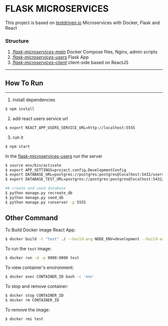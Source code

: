 # FLASK MICROSERVICES

This project is based on [testdriven.io](http://testdriven.io/) Microservices with Docker, Flask and React  

### Structure
1. _[flask-microservices-main](https://github.com/repodevs/flask-microservices-main)_ Docker Compose files, Nginx, admin scripts
2. _[flask-microservices-users](https://github.com/repodevs/flask-microservices-users)_ Flask App
3. _[flask-microservices-client](https://github.com/repodevs/flask-microservices-client)_ client-side based on ReactJS
---

## How To Run
----
1. install dependencies
```bash
$ npm install 
```
2. add react users service url
```bash
$ export REACT_APP_USERS_SERVICE_URL=http://localhost:5555
```
3. run it
```bash
$ npm start
```

In the [flask-microservices-users](https://github.com/repodevs/flask-microservices-users) run the server

```bash
$ source env/bin/activate
$ export APP_SETTINGS=project.config.DevelopmentConfig
$ export DATABASE_URL=postgres://postgres:postgres@localhost:5432/users_dev
$ export DATABASE_TEST_URL=postgres://postgres:postgres@localhost:5432/users_test

## create and seed database
$ python manage.py recreate_db
$ python manage.py seed_db
$ python manage.py runserver -p 5555
```

## Other Command

To Build Docker image React App:
```bash
$ docker build -t "test" ./ --build-arg NODE_ENV=development --build-arg REACT_APP_USERS_SERVICE_URL=http://FLASK_SERVER_URL
```
To run the `test` image:
```bash
$ docker run -d -p 9000:9000 test
```
To view container's environment:
```bash
$ docker exec CONTAINER_ID bash -c 'env'
```
To stop and remove container:
```bash
$ docker stop CONTAINER_ID
$ docker rm CONTAINER_ID
```
To remove the image:
```bash
$ docker rmi test
```


